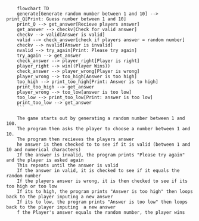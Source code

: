 ```mermaid
    flowchart TD
    generate[Generate random number between 1 and 10] --> print_Q[Print: Guess number between 1 and 10]
    print_Q --> get_answer[Recieve players answer]
    get_answer --> checkv[Check for valid answer]
    checkv --> valid[Answer is valid]
    valid --> check_answer[check if players answer = random number]
    checkv --> nvalid[Answer is invalid]
    nvalid --> try_again[Print: Please try again]
    try_again --> get_answer
    check_answer --> player_right[Player is right]
    player_right --> win((Player Wins))
    check_answer --> player_wrong[Player is wrong]
    player_wrong --> too_high[Answer is too high]
    too_high --> print_too_high[Print: Answer is to high]
    print_too_high --> get_answer
    player_wrong --> too_low[answer is too low]
    too_low --> print_too_low[Print: answer is too low]
    print_too_low --> get_answer
    ```

    The game starts out by generating a random number between 1 and 100.  
    The program then asks the player to choose a number between 1 and 10.  
    The program then recieves the players answer  
    he answer is then checked to to see if it is valid (between 1 and 10 and numerical characters)  
    If the answer is invalid, the program prints "Please try again" and the player is asked again  
    This repeats until the answer is valid  
    If the answer in valid, it is checked to see if it equals the random number  
    If the players answer is wrong, it is then checked to see if its too high or too low  
    If its to high, the program prints "Answer is too high" then loops back to the player inputing a new answer  
    If its to low, the program prints "Answer is too low" then loops back to the player inputing  a new answer  
    f the Player's answer equals the random number, the player wins   



